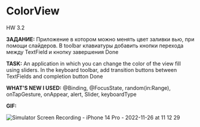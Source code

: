 # ColorView
HW 3.2

**ЗАДАНИЕ:** Приложение в котором можно менять цвет заливки вью, при помощи слайдеров. 
            В toolbar клавиатуры добавить кнопки перехода между TextField и кнопку завершения Done

**TASK:** An application in which you can change the color of the view fill using sliders. 
          In the keyboard toolbar, add transition buttons between TextFields and completion button Done

**WHAT'S NEW I USED:** @Binding, @FocusState, random(in:Range), onTapGesture, onAppear, alert, Slider, keyboardType

**GIF:**

![Simulator Screen Recording - iPhone 14 Pro - 2022-11-26 at 11 12 29](https://user-images.githubusercontent.com/97275239/204071909-c5cd7a3c-a7a2-4503-a452-225638f2aea6.gif)

